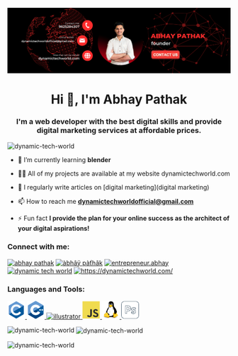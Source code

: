 ![logo](https://github.com/Dynamic-Tech-World/Dynamic-Tech-World/blob/main/Github%20banner%20.png)
<h1 align="center">Hi 👋, I'm Abhay Pathak</h1>
<h3 align="center">I'm a web developer with the best digital skills and provide digital marketing services at affordable prices.</h3>


<p align="left"> <img src="https://komarev.com/ghpvc/?username=dynamic-tech-world&label=Profile%20views&color=0e75b6&style=flat" alt="dynamic-tech-world" /> </p>

- 🌱 I’m currently learning **blender**

- 👨‍💻 All of my projects are available at my website dynamictechworld.com

- 📝 I regularly write articles on [digital marketing](digital marketing)

- 📫 How to reach me **dynamictechworldofficial@gmail.com**

- ⚡ Fun fact **I provide the plan for your online success as the architect of your digital aspirations!**

<h3 align="left">Connect with me:</h3>
<p align="left">
<a href="https://linkedin.com/in/abhay pathak" target="blank"><img align="center" src="https://raw.githubusercontent.com/rahuldkjain/github-profile-readme-generator/master/src/images/icons/Social/linked-in-alt.svg" alt="abhay pathak" height="30" width="40" /></a>
<a href="https://fb.com/àbhâÿ pàťhãk" target="blank"><img align="center" src="https://raw.githubusercontent.com/rahuldkjain/github-profile-readme-generator/master/src/images/icons/Social/facebook.svg" alt="àbhâÿ pàťhãk" height="30" width="40" /></a>
<a href="https://instagram.com/entrepreneur.abhay" target="blank"><img align="center" src="https://raw.githubusercontent.com/rahuldkjain/github-profile-readme-generator/master/src/images/icons/Social/instagram.svg" alt="entrepreneur.abhay" height="30" width="40" /></a>
<a href="https://www.youtube.com/c/dynamic tech world" target="blank"><img align="center" src="https://raw.githubusercontent.com/rahuldkjain/github-profile-readme-generator/master/src/images/icons/Social/youtube.svg" alt="dynamic tech world" height="30" width="40" /></a>
<a href="/https://dynamictechworld.com/" target="blank"><img align="center" src="https://raw.githubusercontent.com/rahuldkjain/github-profile-readme-generator/master/src/images/icons/Social/rss.svg" alt="https://dynamictechworld.com/" height="30" width="40" /></a>
</p>

<h3 align="left">Languages and Tools:</h3>
<p align="left"> <a href="https://www.cprogramming.com/" target="_blank" rel="noreferrer"> <img src="https://raw.githubusercontent.com/devicons/devicon/master/icons/c/c-original.svg" alt="c" width="40" height="40"/> </a> <a href="https://www.w3schools.com/cpp/" target="_blank" rel="noreferrer"> <img src="https://raw.githubusercontent.com/devicons/devicon/master/icons/cplusplus/cplusplus-original.svg" alt="cplusplus" width="40" height="40"/> </a> <a href="https://www.adobe.com/in/products/illustrator.html" target="_blank" rel="noreferrer"> <img src="https://www.vectorlogo.zone/logos/adobe_illustrator/adobe_illustrator-icon.svg" alt="illustrator" width="40" height="40"/> </a> <a href="https://developer.mozilla.org/en-US/docs/Web/JavaScript" target="_blank" rel="noreferrer"> <img src="https://raw.githubusercontent.com/devicons/devicon/master/icons/javascript/javascript-original.svg" alt="javascript" width="40" height="40"/> </a> <a href="https://www.linux.org/" target="_blank" rel="noreferrer"> <img src="https://raw.githubusercontent.com/devicons/devicon/master/icons/linux/linux-original.svg" alt="linux" width="40" height="40"/> </a> <a href="https://www.photoshop.com/en" target="_blank" rel="noreferrer"> <img src="https://raw.githubusercontent.com/devicons/devicon/master/icons/photoshop/photoshop-line.svg" alt="photoshop" width="40" height="40"/> </a> </p>

<p><img align="left" src="https://github-readme-stats.vercel.app/api/top-langs?username=dynamic-tech-world&show_icons=true&locale=en&layout=compact" alt="dynamic-tech-world" /></p>

<p>&nbsp;<img align="center" src="https://github-readme-stats.vercel.app/api?username=dynamic-tech-world&show_icons=true&locale=en" alt="dynamic-tech-world" /></p>

<p><img align="center" src="https://github-readme-streak-stats.herokuapp.com/?user=dynamic-tech-world&" alt="dynamic-tech-world" /></p>
